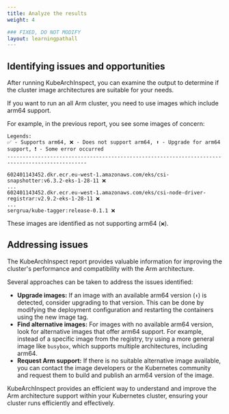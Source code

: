 ```yaml
---
title: Analyze the results
weight: 4

### FIXED, DO NOT MODIFY
layout: learningpathall
---
```


## Identifying issues and opportunities

After running KubeArchInspect, you can examine the output to determine if the cluster image architectures are suitable for your needs. 

If you want to run an all Arm cluster, you need to use images which include arm64 support. 

For example, in the previous report, you see some images of concern:

```output
Legends:
✅ - Supports arm64, ❌ - Does not support arm64, ⬆ - Upgrade for arm64 support, ❗ - Some error occurred
------------------------------------------------------------------------------------------------
 
602401143452.dkr.ecr.eu-west-1.amazonaws.com/eks/csi-snapshotter:v6.3.2-eks-1-28-11 ❌
...
602401143452.dkr.ecr.eu-west-1.amazonaws.com/eks/csi-node-driver-registrar:v2.9.2-eks-1-28-11 ❌
...
sergrua/kube-tagger:release-0.1.1 ❌
```

These images are identified as not supporting arm64 (`❌`).  

## Addressing issues

The KubeArchInspect report provides valuable information for improving the cluster's performance and compatibility with the Arm architecture. 

Several approaches can be taken to address the issues identified:

* **Upgrade images:** If an image with an available arm64 version (`⬆`) is detected, consider upgrading to that version.  This can be done by modifying the deployment configuration and restarting the containers using the new image tag. 
* **Find alternative images:** For images with no available arm64 version, look for alternative images that offer arm64 support. For example, instead of a specific image from the registry, try using a more general image like `busybox`, which supports multiple architectures, including arm64.
* **Request Arm support:** If there is no suitable alternative image available, you can contact the image developers or the Kubernetes community and request them to build and publish an arm64 version of the image.

KubeArchInspect provides an efficient way to understand and improve the Arm architecture support within your Kubernetes cluster, ensuring your cluster runs efficiently and effectively.